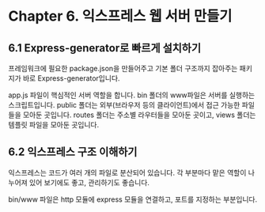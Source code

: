 # Chapter 6. 익스프레스 웹 서버 만들기

## 6.1 Express-generator로 빠르게 설치하기

프레임워크에 필요한 package.json을 만들어주고 기본 폴더 구조까지 잡아주는 패키지가 바로 Express-generator입니다.

app.js 파일이 핵심적인 서버 역할을 합니다.
bin 폴더의 www파일은 서버를 실행하는 스크립트입니다.
public 폴더는 외부(브라우저 등의 클라이언트)에서 접근 가능한 파일들을 모아둔 곳입니다.
routes 폴더는 주소별 라우터들을 모아둔 곳이고, views 폴더는 템플릿 파일을 모아둔 곳입니다.

## 6.2 익스프레스 구조 이해하기

익스프레스는 코드가 여러 개의 파일로 분산되어 있습니다.
각 부분마다 맡은 역할이 나누어져 있어 보기에도 좋고, 관리하기도 좋습니다.

bin/www 파일은 http 모듈에 express 모듈을 연결하고, 포트를 지정하는 부분입니다.
